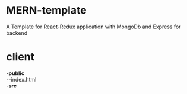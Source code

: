 # MERN-template
A Template for React-Redux application with MongoDb and Express for backend

# client
-**public**<br/>
--index.html<br/>
-**src**<br/>


